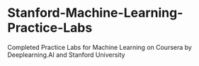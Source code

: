 # Stanford-Machine-Learning-Practice-Labs
Completed Practice Labs for Machine Learning on Coursera by Deeplearning.AI and Stanford University
